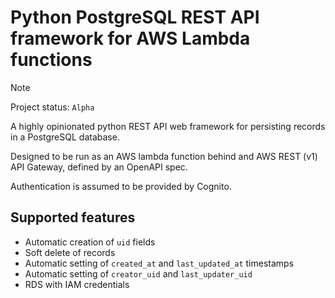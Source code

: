 # Python PostgreSQL REST API framework for AWS Lambda functions
> [!NOTE]
> Project status: `Alpha`

A highly opinionated python REST API web framework for persisting records in a PostgreSQL database.

Designed to be run as an AWS lambda function behind and AWS REST (v1) API Gateway, defined by an OpenAPI spec.

Authentication is assumed to be provided by Cognito.

## Supported features
- Automatic creation of `uid` fields
- Soft delete of records
- Automatic setting of `created_at` and `last_updated_at` timestamps
- Automatic setting of `creator_uid` and `last_updater_uid`
- RDS with IAM credentials
